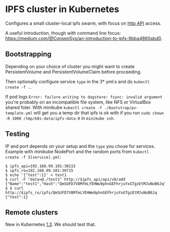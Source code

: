 
# IPFS cluster in Kubernetes

Configures a small cluster-local ipfs swarm, with focus on [http API](https://github.com/ipfs/http-api-spec) access.

A useful introduction, though with command line focus: https://medium.com/@ConsenSys/an-introduction-to-ipfs-9bba4860abd0.

## Bootstrapping

Depending on your choice of cluster you might want to create PersistentVolume and PersistentVolumeClaim before proceeding.

Then optionally configure service `type` in the 3* yml:s and do
`kubectl create -f .`.

If pod logs `Error: failure writing to dagstore: fsync: invalid argument` you're probably on an incompatible file system, like NFS or VirtualBox shared foler.
With minikube `kubectl create -f ./bootstrap/pv-template.yml` will get you a temp dir that ipfs is ok with if you run `sudo chown -R 1000 /tmp/k8s-data/ipfs-data-0` in `minikube ssh`.

## Testing

IP and port depends on your setup and the `type` you chose for services. Example with minikube NodePort and the random ports from `kubectl create -f 3[service].yml`:

```
$ ipfs_api=192.168.99.101:30115
$ ipfs_ro=192.168.99.101:30715
$ echo '{"test":1}' > test1
$ curl -F "data=@./test1" http://$ipfs_api/api/v0/add
{"Name":"test1","Hash":"QmSUFD7V8MfmLYEHWw9phnGEFhrjuYxGTgzEtMJuNoB6Jq"}
$ $ curl http://$ipfs_ro/ipfs/QmSUFD7V8MfmLYEHWw9phnGEFhrjuYxGTgzEtMJuNoB6Jq
{"test":1}
```

## Remote clusters

New in Kubernetes [1.3](http://blog.kubernetes.io/2016/07/kubernetes-1.3-bridging-cloud-native-and-enterprise-workloads.html). We should test that.
